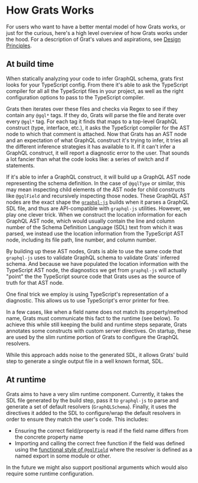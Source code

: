 # How Grats Works

For users who want to have a better mental model of how Grats works, or just for the curious, here's a high level overview of how Grats works under the hood. For a description of Grat's values and aspirations, see [Design Principles](./04-design-principles.md).

## At build time

When statically analyzing your code to infer GraphQL schema, grats first looks for your TypeScript config. From there it's able to ask the TypeScript compiler for all all the TypeScript files in your project, as well as the right configuration options to pass to the TypeScript compiler.

Grats then iterates over these files and checks via Regex to see if they contain any `@gql*` tags. If they do, Grats will parse the file and iterate over every `@gql*` tag. For each tag it finds that maps to a top-level GraphQL construct (type, interface, etc.), it asks the TypeScript compiler for the AST node to which that comment is attached. Now that Grats has an AST node and an expectation of what GraphQL construct it's trying to infer, it tries all the different inference strategies it has available to it. If it can't infer a GraphQL construct, it will report a diagnostic error to the user. That sounds a lot fancier than what the code looks like: a series of switch and if statements.

If it's able to infer a GraphQL construct, it will build up a GraphQL AST node representing the schema definition. In the case of `@gqlType` or similar, this may mean inspecting child elements of the AST node for child constructs like `@gqlField` and recursively inspecting those nodes. These GraphQL AST nodes are the exact shape the [`graphql-js`](https://graphql.org/graphql-js/) builds when it parses a GraphQL SDL file, and thus are API-compatible with `graphql-js` utilities. However, we play one clever trick. When we construct the location information for each GraphQL AST node, which would usually contain the line and column number of the Schema Definition Language (SDL) text from which it was parsed, we instead use the location information from the TypeScript AST node, including its file path, line number, and column number.

By building up these AST nodes, Grats is able to use the same code that `graphql-js` uses to validate GraphQL schema to validate Grats' inferred schema. And because we have populated the location information with the TypeScript AST node, the diagnostics we get from `graphql-js` will actually "point" the the TypeScript source code that Grats uses as the source of truth for that AST node.

One final trick we employ is using TypeScript's representation of a diagnostic. This allows us to use TypeScript's error printer for free.

In a few cases, like when a field name does not match its property/method name, Grats must communicate this fact to the runtime (see below). To achieve this while still keeping the build and runtime steps separate, Grats annotates some constructs with custom server directives. On startup, these are used by the slim runtime portion of Grats to configure the GraphQL resolvers.

While this approach adds noise to the generated SDL, it allows Grats' build step to generate a single output file in a well known format, SDL.

## At runtime

Grats aims to have a very slim runtime component. Currently, it takes the SDL file generated by the build step, pass it to `graphql-js` to parse and generate a set of default resolvers (`GraphQLSchema`). Finally, it uses the directives it added to the SDL to configure/wrap the default resolvers in order to ensure they match the user's code. This includes:

- Ensuring the correct field/property is read if the field name differs from the concrete property name
- Importing and calling the correct free function if the field was defined using the [functional style of `@gqlField`](../04-docblock-tags/02-fields.mdx#functional-style-fields) where the resolver is defined as a named export in some module or other.

In the future we might also support positional arguments which would also require some runtime configuration.
